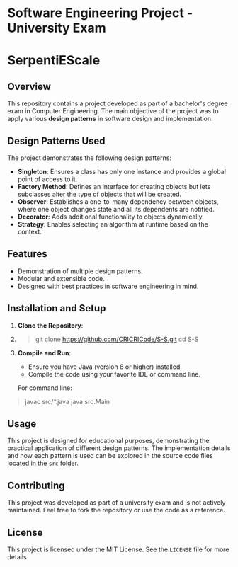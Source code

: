 # Software Engineering Project - University Exam
# SerpentiEScale

## Overview

This repository contains a project developed as part of a bachelor's degree exam in Computer Engineering. The main objective of the project was to apply various **design patterns** in software design and implementation.

## Design Patterns Used

The project demonstrates the following design patterns:

- **Singleton**: Ensures a class has only one instance and provides a global point of access to it.
- **Factory Method**: Defines an interface for creating objects but lets subclasses alter the type of objects that will be created.
- **Observer**: Establishes a one-to-many dependency between objects, where one object changes state and all its dependents are notified.
- **Decorator**: Adds additional functionality to objects dynamically.
- **Strategy**: Enables selecting an algorithm at runtime based on the context.

## Features

- Demonstration of multiple design patterns.
- Modular and extensible code.
- Designed with best practices in software engineering in mind.

## Installation and Setup

1. **Clone the Repository**:
2. > git clone https://github.com/CRICRICode/S-S.git cd S-S

2. **Compile and Run**:
   - Ensure you have Java (version 8 or higher) installed.
   - Compile the code using your favorite IDE or command line.

   For command line:
> javac src/*.java java src.Main

## Usage

This project is designed for educational purposes, demonstrating the practical application of different design patterns. The implementation details and how each pattern is used can be explored in the source code files located in the `src` folder.

## Contributing

This project was developed as part of a university exam and is not actively maintained. Feel free to fork the repository or use the code as a reference.

## License

This project is licensed under the MIT License. See the `LICENSE` file for more details.

   
